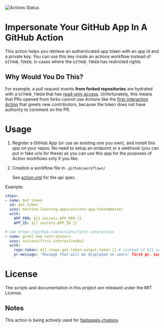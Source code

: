 ![Actions Status](https://github.com/machine-learning-apps/actions-app-token/workflows/Tests/badge.svg)

# Impersonate Your GitHub App In A GitHub Action

This action helps you retrieve an authenticated app token with an app id and a private key.  You can use this key inside an actions workflow instead of `GITHUB_TOKEN`, in cases where the `GITHUB_TOKEN` has restricted rights

## Why Would You Do This?

For example, a pull request events **from forked repositories** are hydrated with a `GITHUB_TOKEN` that has [read-only access](https://help.github.com/en/actions/automating-your-workflow-with-github-actions/events-that-trigger-workflows#pull-request-event-pull_request).  Unfortunately, this means that PRs opened from forks cannot use Actions like the [first-interaction Action](https://github.com/actions/first-interaction) that greets new contributors, because the token does not have authority to comment on the PR. 

# Usage

1. Register a GitHub App (or use an existing one you own), and install this app on your repos. No need to setup an endpoint or a webhook (you can put in fake urls for these) as you can use this app for the purposes of Action workflows only if you like.

2. Creation a workflow file in `.github/workflows/`

    See [action.yml](action.yml) for the api spec.

Example:

```yaml
steps:
- name: Get token
  id: get_token
  uses: machine-learning-apps/actions-app-token@master
  with:
    APP_PEM: ${{ secrets.APP_PEM }}
    APP_ID: ${{ secrets.APP_ID }}

# see https://github.com/actions/first-interaction
- name: greet new contributors
  uses: actions/first-interaction@v1
  with:
    repo-token: ${{ steps.get_token.output.token }} # instead of ${{ secrets.GITHUB_TOKEN }}
    pr-message: 'Message that will be displayed on users' first pr. Look, a `code block` for markdown.'
```

# License

The scripts and documentation in this project are released under the MIT License.

## Notes

This action is being actively used for [fastpages-chatops](https://github.com/apps/fastpages-chatops)
